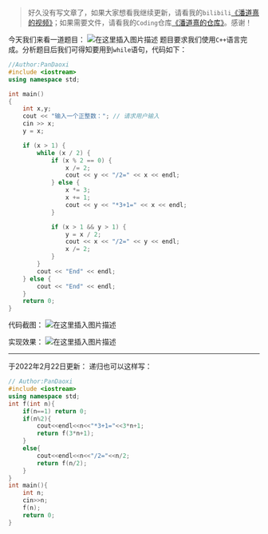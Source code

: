 > 好久没有写文章了，如果大家想看我继续更新，请看我的`bilibili`<a href="http://topurl.cn/pdxbz">《潘道熹的视频》</a>；如果需要文件，请看我的`Coding`仓库<a href="http://topurl.cn/pdxgit">《潘道熹的仓库》</a>。感谢！

今天我们来看一道题目：
![在这里插入图片描述](https://pic.2ge.org/cdn/?url=https://img-blog.csdnimg.cn/20210703131127580.png?x-oss-process=image/watermark,type_ZmFuZ3poZW5naGVpdGk,shadow_10,text_aHR0cHM6Ly9ibG9nLmNzZG4ubmV0L1BhbkRhb3hpMjAyMA==,size_16,color_FFFFFF,t_70)
题目要求我们使用`C++`语言完成。分析题目后我们可得知要用到`while`语句，代码如下：

```cpp
//Author:PanDaoxi
#include <iostream>
using namespace std;

int main()
{
    int x,y;
    cout << "输入一个正整数："; // 请求用户输入
    cin >> x;
    y = x;

    if (x > 1) {
        while (x / 2) {
            if (x % 2 == 0) {
                x /= 2;
                cout << y << "/2=" << x << endl;
            } else {
                x *= 3;
                x += 1;
                cout << y << "*3+1=" << x << endl;
            }

            if (x > 1 && y > 1) {
                y = x / 2;
                cout << x << "/2=" << y << endl;
                x /= 2;
            }
        }
        cout << "End" << endl;
    } else {
        cout << "End" << endl;
    }
    return 0;
}
```
代码截图：
![在这里插入图片描述](https://pic.2ge.org/cdn/?url=https://img-blog.csdnimg.cn/2021070313202867.png?x-oss-process=image/watermark,type_ZmFuZ3poZW5naGVpdGk,shadow_10,text_aHR0cHM6Ly9ibG9nLmNzZG4ubmV0L1BhbkRhb3hpMjAyMA==,size_16,color_FFFFFF,t_70)


实现效果：
![在这里插入图片描述](https://pic.2ge.org/cdn/?url=https://img-blog.csdnimg.cn/20210703131841917.png?x-oss-process=image/watermark,type_ZmFuZ3poZW5naGVpdGk,shadow_10,text_aHR0cHM6Ly9ibG9nLmNzZG4ubmV0L1BhbkRhb3hpMjAyMA==,size_16,color_FFFFFF,t_70)
<hr>

于2022年2月22日更新：
递归也可以这样写：

```cpp
// Author:PanDaoxi
#include <iostream>
using namespace std;
int f(int n){
	if(n==1) return 0;
	if(n%2){
		cout<<endl<<n<<"*3+1="<<3*n+1;
		return f(3*n+1);	
	}
	else{
		cout<<endl<<n<<"/2="<<n/2;
		return f(n/2);
	}	
}
int main(){
	int n;
	cin>>n;
	f(n);
	return 0;
}
 
```


